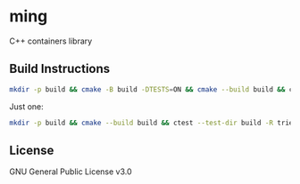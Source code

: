 # ming
C++ containers library

## Build Instructions

```bash
mkdir -p build && cmake -B build -DTESTS=ON && cmake --build build && ctest --test-dir build
```

Just one:

```bash
mkdir -p build && cmake --build build && ctest --test-dir build -R trie
```

## License

GNU General Public License v3.0